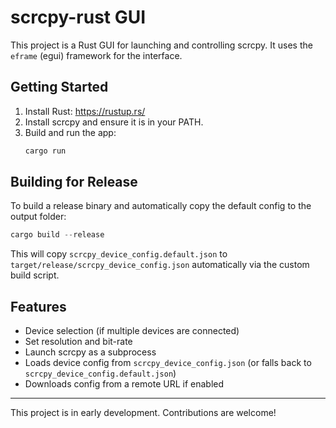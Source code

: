 # scrcpy-rust GUI

This project is a Rust GUI for launching and controlling scrcpy. It uses the `eframe` (egui) framework for the interface.

## Getting Started

1. Install Rust: https://rustup.rs/
2. Install scrcpy and ensure it is in your PATH.
3. Build and run the app:
   ```sh
   cargo run
   ```

## Building for Release

To build a release binary and automatically copy the default config to the output folder:

```powershell
cargo build --release
```

This will copy `scrcpy_device_config.default.json` to `target/release/scrcpy_device_config.json` automatically via the custom build script.

## Features
- Device selection (if multiple devices are connected)
- Set resolution and bit-rate
- Launch scrcpy as a subprocess
- Loads device config from `scrcpy_device_config.json` (or falls back to `scrcpy_device_config.default.json`)
- Downloads config from a remote URL if enabled

---

This project is in early development. Contributions are welcome!
